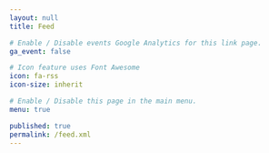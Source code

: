 ```yaml
---
layout: null
title: Feed

# Enable / Disable events Google Analytics for this link page.
ga_event: false

# Icon feature uses Font Awesome
icon: fa-rss
icon-size: inherit

# Enable / Disable this page in the main menu.
menu: true

published: true
permalink: /feed.xml
---
```


